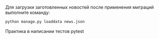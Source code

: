 Для загрузки заготовленных новостей после применения миграций выполните команду:
```bash
python manage.py loaddata news.json
```

Практика в написании тестов pytest

